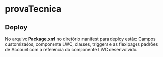 # provaTecnica

## Deploy
No arquivo **Package.xml** no diretório manifest para deploy estão: Campos customizados, componente LWC, classes, triggers e as flexipages padrões de Account com a referência do componente LWC desenvolvido.

